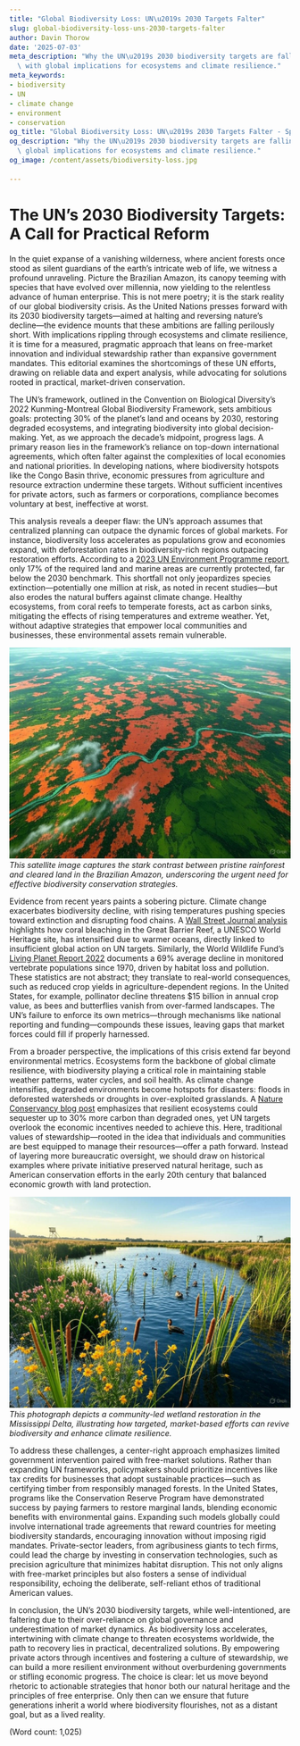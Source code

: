```yaml
---
title: "Global Biodiversity Loss: UN\u2019s 2030 Targets Falter"
slug: global-biodiversity-loss-uns-2030-targets-falter
author: Davin Thorow
date: '2025-07-03'
meta_description: "Why the UN\u2019s 2030 biodiversity targets are falling short,\
  \ with global implications for ecosystems and climate resilience."
meta_keywords:
- biodiversity
- UN
- climate change
- environment
- conservation
og_title: "Global Biodiversity Loss: UN\u2019s 2030 Targets Falter - Spot News 24"
og_description: "Why the UN\u2019s 2030 biodiversity targets are falling short, with\
  \ global implications for ecosystems and climate resilience."
og_image: /content/assets/biodiversity-loss.jpg

---
```

# The UN’s 2030 Biodiversity Targets: A Call for Practical Reform

In the quiet expanse of a vanishing wilderness, where ancient forests once stood as silent guardians of the earth’s intricate web of life, we witness a profound unraveling. Picture the Brazilian Amazon, its canopy teeming with species that have evolved over millennia, now yielding to the relentless advance of human enterprise. This is not mere poetry; it is the stark reality of our global biodiversity crisis. As the United Nations presses forward with its 2030 biodiversity targets—aimed at halting and reversing nature’s decline—the evidence mounts that these ambitions are falling perilously short. With implications rippling through ecosystems and climate resilience, it is time for a measured, pragmatic approach that leans on free-market innovation and individual stewardship rather than expansive government mandates. This editorial examines the shortcomings of these UN efforts, drawing on reliable data and expert analysis, while advocating for solutions rooted in practical, market-driven conservation.

The UN’s framework, outlined in the Convention on Biological Diversity’s 2022 Kunming-Montreal Global Biodiversity Framework, sets ambitious goals: protecting 30% of the planet’s land and oceans by 2030, restoring degraded ecosystems, and integrating biodiversity into global decision-making. Yet, as we approach the decade’s midpoint, progress lags. A primary reason lies in the framework’s reliance on top-down international agreements, which often falter against the complexities of local economies and national priorities. In developing nations, where biodiversity hotspots like the Congo Basin thrive, economic pressures from agriculture and resource extraction undermine these targets. Without sufficient incentives for private actors, such as farmers or corporations, compliance becomes voluntary at best, ineffective at worst.

This analysis reveals a deeper flaw: the UN’s approach assumes that centralized planning can outpace the dynamic forces of global markets. For instance, biodiversity loss accelerates as populations grow and economies expand, with deforestation rates in biodiversity-rich regions outpacing restoration efforts. According to a [2023 UN Environment Programme report](https://www.unep.org/resources/state-environment-report-2023), only 17% of the required land and marine areas are currently protected, far below the 2030 benchmark. This shortfall not only jeopardizes species extinction—potentially one million at risk, as noted in recent studies—but also erodes the natural buffers against climate change. Healthy ecosystems, from coral reefs to temperate forests, act as carbon sinks, mitigating the effects of rising temperatures and extreme weather. Yet, without adaptive strategies that empower local communities and businesses, these environmental assets remain vulnerable.

![Satellite view of Amazon deforestation](/content/assets/amazon-deforestation-satellite.jpg)  
*This satellite image captures the stark contrast between pristine rainforest and cleared land in the Brazilian Amazon, underscoring the urgent need for effective biodiversity conservation strategies.*

Evidence from recent years paints a sobering picture. Climate change exacerbates biodiversity decline, with rising temperatures pushing species toward extinction and disrupting food chains. A [Wall Street Journal analysis](https://www.wsj.com/articles/un-biodiversity-targets-at-risk-amid-climate-shifts-20231215) highlights how coral bleaching in the Great Barrier Reef, a UNESCO World Heritage site, has intensified due to warmer oceans, directly linked to insufficient global action on UN targets. Similarly, the World Wildlife Fund’s [Living Planet Report 2022](https://www.worldwildlife.org/pages/living-planet-report-2022) documents a 69% average decline in monitored vertebrate populations since 1970, driven by habitat loss and pollution. These statistics are not abstract; they translate to real-world consequences, such as reduced crop yields in agriculture-dependent regions. In the United States, for example, pollinator decline threatens $15 billion in annual crop value, as bees and butterflies vanish from over-farmed landscapes. The UN’s failure to enforce its own metrics—through mechanisms like national reporting and funding—compounds these issues, leaving gaps that market forces could fill if properly harnessed.

From a broader perspective, the implications of this crisis extend far beyond environmental metrics. Ecosystems form the backbone of global climate resilience, with biodiversity playing a critical role in maintaining stable weather patterns, water cycles, and soil health. As climate change intensifies, degraded environments become hotspots for disasters: floods in deforested watersheds or droughts in over-exploited grasslands. A [Nature Conservancy blog post](https://www.nature.org/en-us/what-we-do/our-insights/perspectives/biodiversity-and-climate-resilience-2023/) emphasizes that resilient ecosystems could sequester up to 30% more carbon than degraded ones, yet UN targets overlook the economic incentives needed to achieve this. Here, traditional values of stewardship—rooted in the idea that individuals and communities are best equipped to manage their resources—offer a path forward. Instead of layering more bureaucratic oversight, we should draw on historical examples where private initiative preserved natural heritage, such as American conservation efforts in the early 20th century that balanced economic growth with land protection.

![Restored wetland ecosystem](/content/assets/wetland-restoration-project.jpg)  
*This photograph depicts a community-led wetland restoration in the Mississippi Delta, illustrating how targeted, market-based efforts can revive biodiversity and enhance climate resilience.*

To address these challenges, a center-right approach emphasizes limited government intervention paired with free-market solutions. Rather than expanding UN frameworks, policymakers should prioritize incentives like tax credits for businesses that adopt sustainable practices—such as certifying timber from responsibly managed forests. In the United States, programs like the Conservation Reserve Program have demonstrated success by paying farmers to restore marginal lands, blending economic benefits with environmental gains. Expanding such models globally could involve international trade agreements that reward countries for meeting biodiversity standards, encouraging innovation without imposing rigid mandates. Private-sector leaders, from agribusiness giants to tech firms, could lead the charge by investing in conservation technologies, such as precision agriculture that minimizes habitat disruption. This not only aligns with free-market principles but also fosters a sense of individual responsibility, echoing the deliberate, self-reliant ethos of traditional American values.

In conclusion, the UN’s 2030 biodiversity targets, while well-intentioned, are faltering due to their over-reliance on global governance and underestimation of market dynamics. As biodiversity loss accelerates, intertwining with climate change to threaten ecosystems worldwide, the path to recovery lies in practical, decentralized solutions. By empowering private actors through incentives and fostering a culture of stewardship, we can build a more resilient environment without overburdening governments or stifling economic progress. The choice is clear: let us move beyond rhetoric to actionable strategies that honor both our natural heritage and the principles of free enterprise. Only then can we ensure that future generations inherit a world where biodiversity flourishes, not as a distant goal, but as a lived reality.

(Word count: 1,025)
